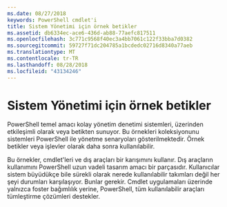 ```yaml
---
ms.date: 08/27/2018
keywords: PowerShell cmdlet'i
title: Sistem Yönetimi için örnek betikler
ms.assetid: db6334ec-ace6-436d-ab88-77aefc817511
ms.openlocfilehash: 3c771c9568f40ec3a4bb7061c122f33bba7d0382
ms.sourcegitcommit: 59727f71dc204785a1bcdedc02716d8340a77aeb
ms.translationtype: MT
ms.contentlocale: tr-TR
ms.lasthandoff: 08/28/2018
ms.locfileid: "43134246"
---
```

# <a name="sample-scripts-for-system-administration"></a>Sistem Yönetimi için örnek betikler

PowerShell temel amacı kolay yönetim denetimi sistemleri, üzerinden etkileşimli olarak veya betikten sunuyor. Bu örnekleri koleksiyonunu sistemleri PowerShell ile yönetme senaryoları gösterilmektedir. Örnek betikler veya işlevler olarak daha sonra kullanılabilir.

Bu örnekler, cmdlet'leri ve dış araçları bir karışımını kullanır. Dış araçların kullanımını PowerShell uzun vadeli tasarım amacı bir parçasıdır. Kullanıcılar sistem büyüdükçe bile sürekli olarak nerede kullanılabilir takımları değil her şeyi durumları karşılaşıyor. Bunlar gerekir. Cmdlet uygulamaları üzerinde yalnızca foster bağımlılık yerine, PowerShell, tüm kullanılabilir araçları tümleştirme çözümleri destekler.